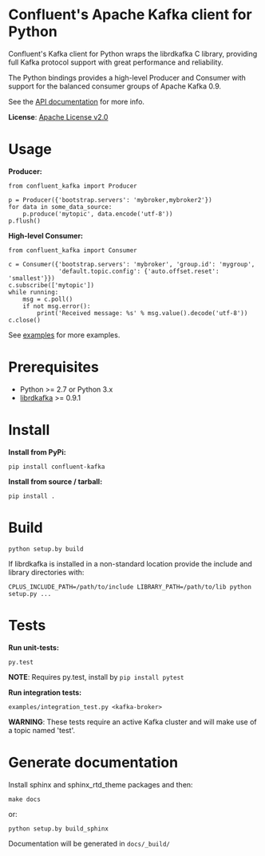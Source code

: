 Confluent's Apache Kafka client for Python
==========================================

Confluent's Kafka client for Python wraps the librdkafka C library, providing
full Kafka protocol support with great performance and reliability.

The Python bindings provides a high-level Producer and Consumer with support
for the balanced consumer groups of Apache Kafka 0.9.

See the [API documentation](http://docs.confluent.io/current/clients/confluent-kafka-python/index.html) for more info.

**License**: [Apache License v2.0](http://www.apache.org/licenses/LICENSE-2.0)


Usage
=====

**Producer:**

    from confluent_kafka import Producer

    p = Producer({'bootstrap.servers': 'mybroker,mybroker2'})
    for data in some_data_source:
        p.produce('mytopic', data.encode('utf-8'))
    p.flush()


**High-level Consumer:**

    from confluent_kafka import Consumer

    c = Consumer({'bootstrap.servers': 'mybroker', 'group.id': 'mygroup',
                  'default.topic.config': {'auto.offset.reset': 'smallest'}})
    c.subscribe(['mytopic'])
    while running:
        msg = c.poll()
        if not msg.error():
            print('Received message: %s' % msg.value().decode('utf-8'))
    c.close()



See [examples](examples) for more examples.



Prerequisites
=============

 * Python >= 2.7 or Python 3.x
 * [librdkafka](https://github.com/edenhill/librdkafka) >= 0.9.1



Install
=======

**Install from PyPi:**

    pip install confluent-kafka


**Install from source / tarball:**

    pip install .


Build
=====

    python setup.by build

If librdkafka is installed in a non-standard location provide the include and library directories with:

    CPLUS_INCLUDE_PATH=/path/to/include LIBRARY_PATH=/path/to/lib python setup.py ...


Tests
=====


**Run unit-tests:**

    py.test

**NOTE**: Requires py.test, install by `pip install pytest`


**Run integration tests:**

    examples/integration_test.py <kafka-broker>

**WARNING**: These tests require an active Kafka cluster and will make use of a topic named 'test'.




Generate documentation
======================
Install sphinx and sphinx_rtd_theme packages and then:

    make docs

or:

    python setup.by build_sphinx


Documentation will be generated in `docs/_build/`


